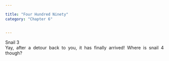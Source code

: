 ```yaml
---

title: "Four Hundred Ninety"
category: "Chapter 6"


---
```

<style>
body {
text-align: justify}
</style>

Snail 3
<br>
Yay, after a detour back to you, it has finally arrived! Where is snail 4 though?

